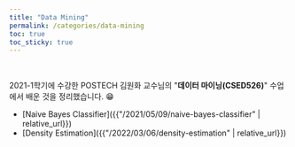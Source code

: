 ```yaml
---
title: "Data Mining"
permalink: /categories/data-mining
toc: true
toc_sticky: true
---
```


<br/>

2021-1학기에 수강한 POSTECH 김원화 교수님의 "**데이터 마이닝(CSED526)**" 수업에서 배운 것을 정리했습니다. 😁

- [Naive Bayes Classifier]({{"/2021/05/09/naive-bayes-classifier" | relative_url}})
- [Density Estimation]({{"/2022/03/06/density-estimation" | relative_url}})